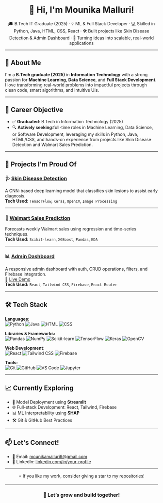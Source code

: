 <h1 align="center">👋 Hi, I'm Mounika Malluri!</h1>

<p align="center">
  🎓 B.Tech IT Graduate (2025) · 💡 ML & Full Stack Developer · 💻 Skilled in Python, Java, HTML, CSS, React · 🛠️ Built projects like Skin Disease Detection & Admin Dashboard · 🚀 Turning ideas into scalable, real-world applications
</p>


---

## 🚀 About Me

I'm a **B.Tech graduate (2025)** in **Information Technology** with a strong passion for **Machine Learning**, **Data Science**, and **Full Stack Development**. I love transforming real-world problems into impactful projects through clean code, smart algorithms, and intuitive UIs.

---

## 🎯 Career Objective

- ✅ **Graduated**: B.Tech in Information Technology (2025)  
- 🔍 **Actively seeking**:full-time roles in Machine Learning, Data Science, or Software Development, leveraging my skills in Python, Java, HTML/CSS, and hands-on experience from projects like Skin Disease Detection and Walmart Sales Prediction.

---

## 💼 Projects I'm Proud Of

### 🩺 [Skin Disease Detection](https://github.com/Mounika-malluri/Skin-disease-detection)
A CNN-based deep learning model that classifies skin lesions to assist early diagnosis.  
**Tech Used:** `TensorFlow`, `Keras`, `OpenCV`, `Image Processing`

---

### 🛒 [Walmart Sales Prediction](https://github.com/Mounika-malluri/Walmart-sales-prediction)
Forecasts weekly Walmart sales using regression and time-series techniques.  
**Tech Used:** `Scikit-learn`, `XGBoost`, `Pandas`, `EDA`

---

### 📊 [Admin Dashboard](https://github.com/Mounika-malluri/admin-dashboard)  
A responsive admin dashboard with auth, CRUD operations, filters, and Firebase integration.  
🔗 [Live Demo](https://admin-dashboard-nmxlduxbj-mounikas-projects-5f6c5aff.vercel.app/)  
**Tech Used:** `React`, `Tailwind CSS`, `Firebase`, `React Router`

---

## 🛠️ Tech Stack

**Languages:**  
![Python](https://img.shields.io/badge/-Python-3776AB?style=flat&logo=python&logoColor=white)
![Java](https://img.shields.io/badge/-Java-007396?style=flat&logo=java&logoColor=white)
![HTML](https://img.shields.io/badge/-HTML5-E34F26?style=flat&logo=html5&logoColor=white)
![CSS](https://img.shields.io/badge/-CSS3-1572B6?style=flat&logo=css3&logoColor=white)

**Libraries & Frameworks:**  
![Pandas](https://img.shields.io/badge/-Pandas-150458?style=flat&logo=pandas)
![NumPy](https://img.shields.io/badge/-NumPy-013243?style=flat&logo=numpy)
![Scikit-learn](https://img.shields.io/badge/-Scikit--learn-F7931E?style=flat&logo=scikit-learn)
![TensorFlow](https://img.shields.io/badge/-TensorFlow-FF6F00?style=flat&logo=tensorflow)
![Keras](https://img.shields.io/badge/-Keras-D00000?style=flat&logo=keras)
![OpenCV](https://img.shields.io/badge/-OpenCV-5C3EE8?style=flat&logo=opencv)

**Web Development:**  
![React](https://img.shields.io/badge/-React-61DAFB?style=flat&logo=react)
![Tailwind CSS](https://img.shields.io/badge/-Tailwind_CSS-38B2AC?style=flat&logo=tailwind-css)
![Firebase](https://img.shields.io/badge/-Firebase-FFCA28?style=flat&logo=firebase)

**Tools:**  
![Git](https://img.shields.io/badge/-Git-F05032?style=flat&logo=git)
![GitHub](https://img.shields.io/badge/-GitHub-181717?style=flat&logo=github)
![VS Code](https://img.shields.io/badge/-VSCode-007ACC?style=flat&logo=visual-studio-code)
![Jupyter](https://img.shields.io/badge/-Jupyter-F37626?style=flat&logo=jupyter)

---

## 📈 Currently Exploring

- 🧪 Model Deployment using **Streamlit**
- 🌐 Full-stack Development: React, Tailwind, Firebase
- 📊 ML Interpretability using **SHAP**
- 🛠️ Git & GitHub Best Practices

---

## 📫 Let's Connect!

- 📧 Email: [mounikamalluri9@gmail.com](mailto:mounikamalluri9@gmail.com)
- 💼 LinkedIn: [linkedin.com/in/your-profile](https://www.linkedin.com/in/your-profile) <!-- Update this with your actual LinkedIn -->

---

<p align="center">⭐️ If you like my work, consider giving a star to my repositories!</p>

---

<h3 align="center">🚀 Let’s grow and build together!</h3>
